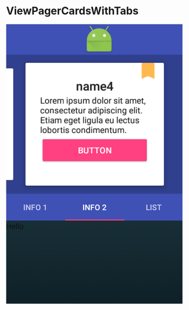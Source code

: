 # ViewPagerCardsWithTabs
![Alt text](https://raw.githubusercontent.com/B0yma/ViewPagerCardsWithTabs/master/screenshots/1.png "")
